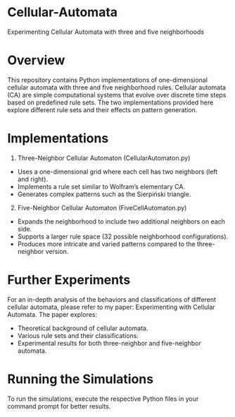 # Cellular-Automata
Experimenting Cellular Automata with three and five neighborhoods

# Overview
This repository contains Python implementations of one-dimensional cellular automata with three and five neighborhood rules. Cellular automata (CA) are simple computational systems that evolve over discrete time steps based on predefined rule sets. The two implementations provided here explore different rule sets and their effects on pattern generation.

# Implementations
1. Three-Neighbor Cellular Automaton (CellularAutomaton.py)

-  Uses a one-dimensional grid where each cell has two neighbors (left and right).
-  Implements a rule set similar to Wolfram’s elementary CA.
-  Generates complex patterns such as the Sierpiński triangle.

2. Five-Neighbor Cellular Automaton (FiveCellAutomaton.py)

-  Expands the neighborhood to include two additional neighbors on each side.
-  Supports a larger rule space (32 possible neighborhood configurations).
-  Produces more intricate and varied patterns compared to the three-neighbor version.

# Further Experiments
For an in-depth analysis of the behaviors and classifications of different cellular automata, please refer to my paper: Experimenting with Cellular Automata.
The paper explores:

-  Theoretical background of cellular automata.
-  Various rule sets and their classifications.
-  Experimental results for both three-neighbor and five-neighbor automata.
# Running the Simulations
To run the simulations, execute the respective Python files in your command prompt for better results.

